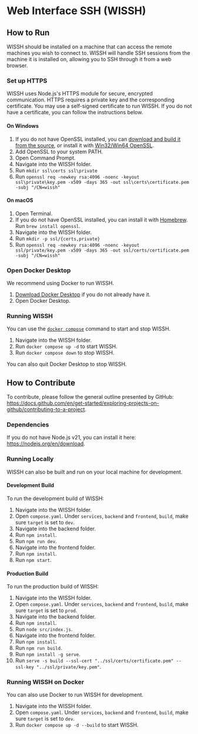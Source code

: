 # Web Interface SSH (WISSH)

## How to Run
WISSH should be installed on a machine that can access the remote machines you wish to connect to. WISSH will handle SSH sessions from the machine it is installed on, allowing you to SSH through it from a web browser.

### Set up HTTPS
WISSH uses Node.js's HTTPS module for secure, encrypted communication. HTTPS requires a private key and the corresponding certificate. You may use a self-signed certificate to run WISSH. If you do not have a certificate, you can follow the instructions below.

#### On Windows
1. If you do not have OpenSSL installed, you can [download and build it from the source](https://github.com/openssl/openssl?tab=readme-ov-file#download), or install it with [Win32/Win64 OpenSSL](https://slproweb.com/products/Win32OpenSSL.html).
1. Add OpenSSL to your system PATH.
1. Open Command Prompt.
1. Navigate into the WISSH folder.
1. Run `mkdir ssl\certs ssl\private`
1. Run `openssl req -newkey rsa:4096 -noenc -keyout ssl\private\key.pem -x509 -days 365 -out ssl\certs\certificate.pem -subj "/CN=wissh"`

#### On macOS
1. Open Terminal.
1. If you do not have OpenSSL installed, you can install it with [Homebrew](https://brew.sh/). Run `brew install openssl`.
1. Navigate into the WISSH folder.
1. Run `mkdir -p ssl/{certs,private}`
1. Run `openssl req -newkey rsa:4096 -noenc -keyout ssl/private/key.pem -x509 -days 365 -out ssl/certs/certificate.pem -subj "/CN=wissh"`

### Open Docker Desktop
We recommend using Docker to run WISSH.
1. [Download Docker Desktop](https://docs.docker.com/get-docker/) if you do not already have it.
1. Open Docker Desktop.

### Running WISSH
You can use the [`docker compose`](https://docs.docker.com/compose/reference/) command to start and stop WISSH.
1. Navigate into the WISSH folder.
1. Run `docker compose up -d` to start WISSH.
1. Run `docker compose down` to stop WISSH.

You can also quit Docker Desktop to stop WISSH.

## How to Contribute
To contribute, please follow the general outline presented by GitHub: <https://docs.github.com/en/get-started/exploring-projects-on-github/contributing-to-a-project>.

### Dependencies
If you do not have Node.js v21, you can install it here: <https://nodejs.org/en/download>.

### Running Locally
WISSH can also be built and run on your local machine for development.

#### Development Build
To run the development build of WISSH:
1. Navigate into the WISSH folder.
1. Open `compose.yaml`. Under `services`, `backend` and `frontend`, `build`, make sure `target` is set to `dev`.
1. Navigate into the backend folder.
1. Run `npm install`.
1. Run `npm run dev`.
1. Navigate into the frontend folder.
1. Run `npm install`.
1. Run `npm start`.

#### Production Build
To run the production build of WISSH:
1. Navigate into the WISSH folder.
1. Open `compose.yaml`. Under `services`, `backend` and `frontend`, `build`, make sure `target` is set to `prod`.
1. Navigate into the backend folder.
1. Run `npm install`.
1. Run `node src/index.js`.
1. Navigate into the frontend folder.
1. Run `npm install`.
1. Run `npm run build`.
1. Run `npm install -g serve`.
1. Run `serve -s build --ssl-cert "../ssl/certs/certificate.pem" --ssl-key "../ssl/private/key.pem"`.

### Running WISSH on Docker
You can also use Docker to run WISSH for development.

1. Navigate into the WISSH folder.
1. Open `compose.yaml`. Under `services`, `backend` and `frontend`, `build`, make sure `target` is set to `dev`.
1. Run `docker compose up -d --build` to start WISSH.
